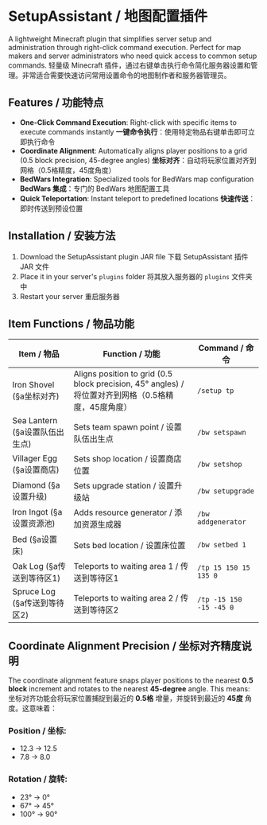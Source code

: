 # SetupAssistant / 地图配置插件

A lightweight Minecraft plugin that simplifies server setup and administration through right-click command execution. Perfect for map makers and server administrators who need quick access to common setup commands.
轻量级 Minecraft 插件，通过右键单击执行命令简化服务器设置和管理。非常适合需要快速访问常用设置命令的地图制作者和服务器管理员。

## Features / 功能特点

- **One-Click Command Execution**: Right-click with specific items to execute commands instantly
  **一键命令执行**：使用特定物品右键单击即可立即执行命令
- **Coordinate Alignment**: Automatically aligns player positions to a grid (0.5 block precision, 45-degree angles)
  **坐标对齐**：自动将玩家位置对齐到网格（0.5格精度，45度角度）
- **BedWars Integration**: Specialized tools for BedWars map configuration
  **BedWars 集成**：专门的 BedWars 地图配置工具
- **Quick Teleportation**: Instant teleport to predefined locations
  **快速传送**：即时传送到预设位置

## Installation / 安装方法

1. Download the SetupAssistant plugin JAR file
   下载 SetupAssistant 插件 JAR 文件
2. Place it in your server's `plugins` folder
   将其放入服务器的 `plugins` 文件夹中
3. Restart your server
   重启服务器

## Item Functions / 物品功能

| Item / 物品 | Function / 功能 | Command / 命令 |
|------------|----------------|----------------|
| Iron Shovel (§a坐标对齐) | Aligns position to grid (0.5 block precision, 45° angles) / 将位置对齐到网格（0.5格精度，45度角度） | `/setup tp` |
| Sea Lantern (§a设置队伍出生点) | Sets team spawn point / 设置队伍出生点 | `/bw setspawn` |
| Villager Egg (§a设置商店) | Sets shop location / 设置商店位置 | `/bw setshop` |
| Diamond (§a设置升级) | Sets upgrade station / 设置升级站 | `/bw setupgrade` |
| Iron Ingot (§a设置资源池) | Adds resource generator / 添加资源生成器 | `/bw addgenerator` |
| Bed (§a设置床) | Sets bed location / 设置床位置 | `/bw setbed 1` |
| Oak Log (§a传送到等待区1) | Teleports to waiting area 1 / 传送到等待区1 | `/tp 15 150 15 135 0` |
| Spruce Log (§a传送到等待区2) | Teleports to waiting area 2 / 传送到等待区2 | `/tp -15 150 -15 -45 0` |

## Coordinate Alignment Precision / 坐标对齐精度说明

The coordinate alignment feature snaps player positions to the nearest **0.5 block** increment and rotates to the nearest **45-degree** angle. This means:
坐标对齐功能会将玩家位置捕捉到最近的 **0.5格** 增量，并旋转到最近的 **45度** 角度。这意味着：

### Position / 坐标:  
- 12.3 → 12.5  
- 7.8 → 8.0  
### Rotation / 旋转:
- 23° → 0°  
- 67° → 45°  
- 100° → 90°  
